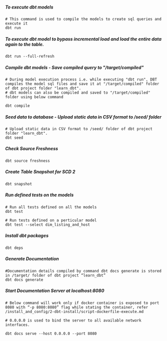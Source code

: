 ##### To execute dbt models
```
# This command is used to compile the models to create sql queries and execute it
dbt run
```

##### To execute dbt model to bypass incremental load and load the entire data again to the table.
```
dbt run --full-refresh 
```

##### Compile dbt models - Save compiled query to "/target/compiled" 
```
# During model execution process i.e. while executing "dbt run", DBT compiles the model sql files and save it at "/target/compiled" folder of dbt project folder "learn_dbt".
# dbt models can also be compiled and saved to "/target/compiled" folder using below command

dbt compile 
```

##### Seed data to database - Upload static data in CSV format to /seed/ folder
```
# Upload static data in CSV format to /seed/ folder of dbt project folder "learn_dbt".
dbt seed
```


##### Check Source Freshness
```
dbt source freshness
```


##### Create Table Snapshot for SCD 2
```
dbt snapshot
```


##### Run defined tests on the models
```
# Run all tests defined on all the models
dbt test 

# Run tests defined on a perticular model
dbt test --select dim_listing_and_host
```


##### Install dbt packages
```
dbt deps 
```

##### Generate Documentation
```
#Documentation details compiled by command dbt docs generate is stored in /target/ folder of dbt project “learn_dbt”
dbt docs generate 
```
##### Start Documentation Server at localhost:8080
```
# Below command will work only if docker container is exposed to port 8080 with “-p 8080:8080” flag while stating the container, refer /install_and_config/2-dbt-install/script-dockerfile-execute.md 

# 0.0.0.0 is used to bind the server to all available network interfaces.

dbt docs serve --host 0.0.0.0 --port 8080 
```


